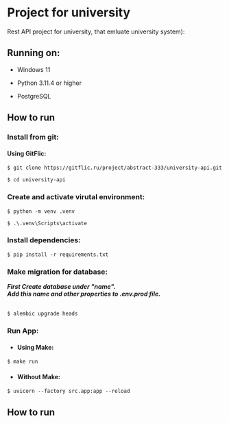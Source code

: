 # Project for university
Rest API project for university, that emluate university system):
<br/>

## Running on:
* Windows 11

* Python 3.11.4 or higher

* PostgreSQL

## How to run

### Install from git:

#### Using GitFlic:

```shell
$ git clone https://gitflic.ru/project/abstract-333/university-api.git

$ cd university-api
```

### Create and activate virutal environment:

```shell
$ python -m venv .venv

$ .\.venv\Scripts\activate
```

### Install dependencies:

```shell
$ pip install -r requirements.txt
```

### Make migration for database:

_<strong>
First Create database under "name".
<br>
Add this name and other properties to .env.prod file.
</strong>_
<br>
<br>

```shell
$ alembic upgrade heads
```

### Run App:

* #### Using Make:
```shell
$ make run
```

* #### Without Make:
```shell
$ uvicorn --factory src.app:app --reload
```


## How to run
